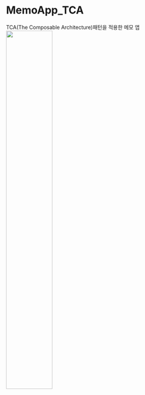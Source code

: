 # MemoApp_TCA
TCA(The Composable Architecture)패턴을 적용한 메모 앱
<img src="https://user-images.githubusercontent.com/101651909/235292546-97081728-0149-4a54-8ff7-2dd579873c2d.gif" width="50%"/>

